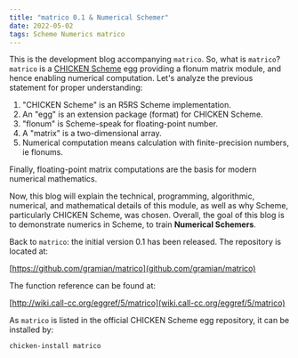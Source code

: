 ```yaml
---
title: "matrico 0.1 & Numerical Schemer"
date: 2022-05-02
tags: Scheme Numerics matrico
---
```


This is the development blog accompanying `matrico`.
So, what is `matrico`?
`matrico` is a [CHICKEN Scheme](http://call-cc.org) egg providing a flonum matrix module,
and hence enabling numerical computation.
Let's analyze the previous statement for proper understanding:

1. "CHICKEN Scheme" is an R5RS Scheme implementation.
2. An "egg" is an extension package (format) for CHICKEN Scheme.
3. "flonum" is Scheme-speak for floating-point number.
4. A "matrix" is a two-dimensional array.
5. Numerical computation means calculation with finite-precision numbers, ie flonums.

Finally, floating-point matrix computations are the basis for modern numerical mathematics.

Now, this blog will explain the technical, programming, algorithmic, numerical,
and mathematical details of this module, as well as why Scheme, particularly CHICKEN Scheme, was chosen.
Overall, the goal of this blog is to demonstrate numerics in Scheme, to train **Numerical Schemers**.

Back to `matrico`: the initial version 0.1 has been released.
The repository is located at:

[https://github.com/gramian/matrico](github.com/gramian/matrico)

The function reference can be found at:

[http://wiki.call-cc.org/eggref/5/matrico](wiki.call-cc.org/eggref/5/matrico)

As `matrico` is listed in the official CHICKEN Scheme egg repository,
it can be installed by:
```
chicken-install matrico
```

